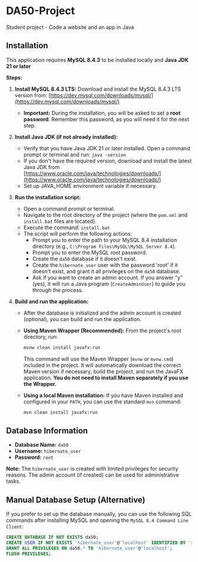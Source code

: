 # DA50-Project

Student project - Code a website and an app in Java

## Installation

This application requires **MySQL 8.4.3** to be installed locally and **Java JDK 21 or later**

**Steps:**

1.  **Install MySQL 8.4.3 LTS:** Download and install the MySQL 8.4.3 LTS version from: [https://dev.mysql.com/downloads/mysql/](https://dev.mysql.com/downloads/mysql/)
    *   **Important:** During the installation, you will be asked to set a **root password**. Remember this password, as you will need it for the next step.

2.  **Install Java JDK (if not already installed):**
    *   Verify that you have Java JDK 21 or later installed. Open a command prompt or terminal and run: `java -version`
    *   If you don't have the required version, download and install the latest Java JDK from [https://www.oracle.com/java/technologies/downloads/](https://www.oracle.com/java/technologies/downloads/)
    *   Set up JAVA_HOME environment variable if necessary.

3.  **Run the installation script:**
    *   Open a command prompt or terminal.
    *   Navigate to the root directory of the project (where the `pom.xml` and `install.bat` files are located).
    *   Execute the command: `install.bat`
    *   The script will perform the following actions:
        *   Prompt you to enter the path to your MySQL 8.4 installation directory (e.g., `C:\Program Files\MySQL\MySQL Server 8.4`).
        *   Prompt you to enter the MySQL root password.
        *   Create the `da50` database if it doesn't exist.
        *   Create the `hibernate_user` user with the password 'root' if it doesn't exist, and grant it all privileges on the `da50` database.
        *   Ask if you want to create an admin account. If you answer "y" (yes), it will run a Java program (`CreateAdminUser`) to guide you through the process.

4.  **Build and run the application:**
    *   After the database is initialized and the admin account is created (optional), you can build and run the application.
    *   **Using Maven Wrapper (Recommended):**  From the project's root directory, run:

        ```bash
        mvnw clean install javafx:run
        ```

        This command will use the Maven Wrapper (`mvnw` or `mvnw.cmd`) included in the project. It will automatically download the correct Maven version if necessary, build the project, and run the JavaFX application.
        **You do not need to install Maven separately if you use the Wrapper.**

    *   **Using a local Maven installation:** If you have Maven installed and configured in your `PATH`, you can use the standard `mvn` command:

        ```bash
        mvn clean install javafx:run
        ```

## Database Information

*   **Database Name:** `da50`
*   **Username:** `hibernate_user`
*   **Password:** `root`

**Note:** The `hibernate_user` is created with limited privileges for security reasons. The admin account (if created) can be used for administrative tasks.

## Manual Database Setup (Alternative)

If you prefer to set up the database manually, you can use the following SQL commands after installing MySQL and opening the `MySQL 8.4 Command Line Client`:

```sql
CREATE DATABASE IF NOT EXISTS da50;
CREATE USER IF NOT EXISTS 'hibernate_user'@'localhost' IDENTIFIED BY 'root';
GRANT ALL PRIVILEGES ON da50.* TO 'hibernate_user'@'localhost';
FLUSH PRIVILEGES;